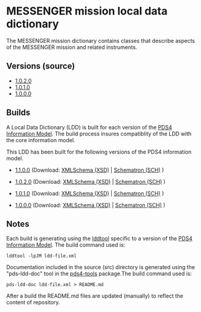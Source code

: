 # MESSENGER mission local data dictionary

The MESSENGER mission dictionary contains classes that describe aspects of the MESSENGER mission and related instruments.

## Versions (source)

- [1.0.2.0](src/1.0.2.0)
- [1.0.1.0](src/1.0.1.0)
- [1.0.0.0](src/1.0.0.0)

## Builds

A Local Data Dictionary (LDD) is built for each version of the [PDS4 Information Model](https://pds.nasa.gov/pds4/doc/im/). 
The build process insures compatiblity of the LDD with the core information model.

This LDD has been built for the following versions of the PDS4 information model.

- [1.1.0.0](build/1.B.0.0/1.1.0.0)
     (Download: 
      [XMLSchema (XSD)](https://github.com/nasa-pds/ldd-messenger/raw/master/build/1.B.0.0/1.1.0.0/PDS4_MESS_1B00_1100.xsd)
      | [Schematron (SCH)](https://github.com/nasa-pds/ldd-messenger/raw/master/build/1.B.0.0/1.1.0.0/PDS4_MESS_1B00_1100.sch)
      )
- [1.0.2.0](build/1.B.0.0/1.0.2.0)
     (Download: 
      [XMLSchema (XSD)](https://github.com/nasa-pds/ldd-messenger/raw/master/build/1.B.0.0/1.0.2.0/PDS4_MESS_1B00_1020.xsd)
      | [Schematron (SCH)](https://github.com/nasa-pds/ldd-messenger/raw/master/build/1.B.0.0/1.0.2.0/PDS4_MESS_1B00_1020.sch)
      )

- [1.0.1.0](build/1.9.0.0/1.0.1.0)
     (Download: 
      [XMLSchema (XSD)](https://github.com/nasa-pds/ldd-messenger/raw/master/build/1.9.0.0/1.0.1.0/PDS4_MESS_1900_1010.xsd)
      | [Schematron (SCH)](https://github.com/nasa-pds/ldd-messenger/raw/master/build/1.9.0.0/1.0.1.0/PDS4_MESS_1900_1010.sch)
      )
- [1.0.0.0](build/1.9.0.0/1.0.0.0)
     (Download: 
      [XMLSchema (XSD)](https://github.com/nasa-pds/ldd-messenger/raw/master/build/1.9.0.0/1.0.0.0/PDS4_MESS_1900_1000.xsd)
      | [Schematron (SCH)](https://github.com/nasa-pds/ldd-messenger/raw/master/build/1.9.0.0/1.0.0.0/PDS4_MESS_1900_1000.sch)
      )
	
## Notes

Each build is generating using the [lddtool](https://pds.nasa.gov/pds4/software/ldd/) specific to a version of the [PDS4 Information Model](https://pds.nasa.gov/pds4/doc/im/). The build command used is:

```
lddtool -lpJM ldd-file.xml
```

Documentation included in the source (src) directory is generated using the "pds-ldd-doc" tool in the [pds4-tools](https://github.com/nasa-pds/pds4-tools) package.The build command used is:

```
pds-ldd-doc ldd-file.xml > README.md
```

After a build the README.md files are updated (manually) to reflect the content of repository.

